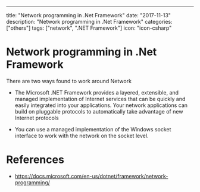 ---
title: "Network programming in .Net Framework"
date: "2017-11-13"
description: "Network programming in .Net Framework"
categories: ["others"]
tags: ["network", ".NET Framework"]
icon: "icon-csharp"

# Network programming in .Net Framework
There are two ways found to work around Network

- The Microsoft .NET Framework provides a layered, extensible, and managed implementation of Internet services that can be quickly and easily integrated into your applications. Your network applications can build on pluggable protocols to automatically take advantage of new Internet protocols

- You can use a managed implementation of the Windows socket interface to work with the network on the socket level.

References
==========

- <https://docs.microsoft.com/en-us/dotnet/framework/network-programming/>
